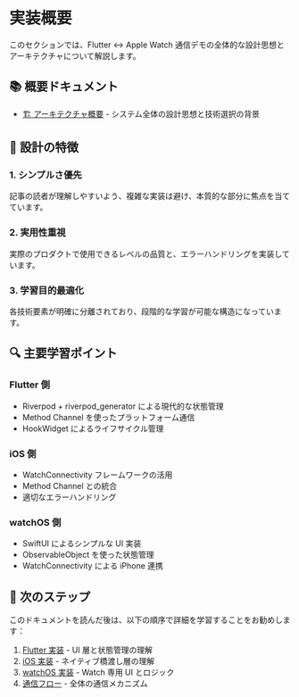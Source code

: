 # 実装概要

このセクションでは、Flutter ↔ Apple Watch 通信デモの全体的な設計思想とアーキテクチャについて解説します。

## 📚 概要ドキュメント

- [🏗️ アーキテクチャ概要](./architecture.md) - システム全体の設計思想と技術選択の背景

## 🎯 設計の特徴

### 1. **シンプルさ優先**

記事の読者が理解しやすいよう、複雑な実装は避け、本質的な部分に焦点を当てています。

### 2. **実用性重視**

実際のプロダクトで使用できるレベルの品質と、エラーハンドリングを実装しています。

### 3. **学習目的最適化**

各技術要素が明確に分離されており、段階的な学習が可能な構造になっています。

## 🔍 主要学習ポイント

### Flutter 側

- Riverpod + riverpod_generator による現代的な状態管理
- Method Channel を使ったプラットフォーム通信
- HookWidget によるライフサイクル管理

### iOS 側

- WatchConnectivity フレームワークの活用
- Method Channel との統合
- 適切なエラーハンドリング

### watchOS 側

- SwiftUI によるシンプルな UI 実装
- ObservableObject を使った状態管理
- WatchConnectivity による iPhone 連携

## 📖 次のステップ

このドキュメントを読んだ後は、以下の順序で詳細を学習することをお勧めします：

1. [Flutter 実装](../flutter/) - UI 層と状態管理の理解
2. [iOS 実装](../ios/) - ネイティブ橋渡し層の理解
3. [watchOS 実装](../watchos/) - Watch 専用 UI とロジック
4. [通信フロー](../communication/) - 全体の通信メカニズム
